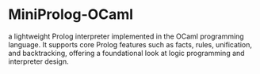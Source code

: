 # MiniProlog-OCaml
a lightweight Prolog interpreter implemented in the OCaml programming language. It supports core Prolog features such as facts, rules, unification, and backtracking, offering a foundational look at logic programming and interpreter design.
